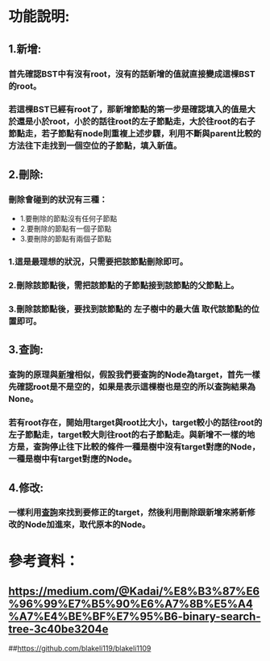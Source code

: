 # 功能說明:
## 1.新增:
### 首先確認BST中有沒有root，沒有的話新增的值就直接變成這棵BST的root。
### 若這棵BST已經有root了，那新增節點的第一步是確認填入的值是大於還是小於root，小於的話往root的左子節點走，大於往root的右子節點走，若子節點有node則重複上述步驟，利用不斷與parent比較的方法往下走找到一個空位的子節點，填入新值。
## 2.刪除:
### 刪除會碰到的狀況有三種：
* 1.要刪除的節點沒有任何子節點
* 2.要刪除的節點有一個子節點
* 3.要刪除的節點有兩個子節點
### 1.這是最理想的狀況，只需要把該節點刪除即可。
### 2.刪除該節點後，需把該節點的子節點接到該節點的父節點上。
### 3.刪除該節點後，要找到該節點的 **左子樹中的最大值** 取代該節點的位置即可。
## 3.查詢:
### 查詢的原理與[新增](#1新增)相似，假設我們要查詢的Node為target，首先一樣先確認root是不是空的，如果是表示這棵樹也是空的所以查詢結果為None。
### 若有root存在，開始用target與root比大小，target較小的話往root的左子節點走，target較大則往root的右子節點走。與新增不一樣的地方是，查詢停止往下比較的條件一種是樹中沒有target對應的Node，一種是樹中有target對應的Node。
## 4.修改:
### 一樣利用[查詢](#3查詢)來找到要修正的target，然後利用刪除跟新增來將新修改的Node加進來，取代原本的Node。

# 參考資料：
## https://medium.com/@Kadai/%E8%B3%87%E6%96%99%E7%B5%90%E6%A7%8B%E5%A4%A7%E4%BE%BF%E7%95%B6-binary-search-tree-3c40be3204e
##https://github.com/blakeli119/blakeli1109

